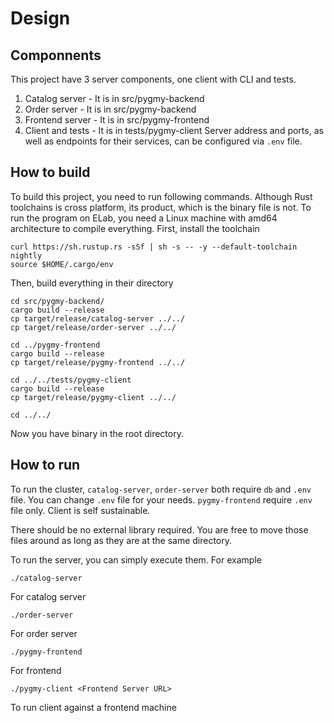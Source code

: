 # Design
## Componnents
This project have 3 server components, one client with CLI and tests.
1. Catalog server - It is in src/pygmy-backend
2. Order server - It is in src/pygmy-backend
3. Frontend server - It is in src/pygmy-frontend
4. Client and tests - It is in tests/pygmy-client
Server address and ports, as well as endpoints for their services, can be configured via `.env` file.

## How to build
To build this project, you need to run following commands. Although Rust toolchains is cross platform, its product, which is the binary file is not. To run the program on ELab, you need a Linux machine with amd64 architecture to compile everything.
First, install the toolchain
```
curl https://sh.rustup.rs -sSf | sh -s -- -y --default-toolchain nightly
source $HOME/.cargo/env
```
Then, build everything in their directory
```
cd src/pygmy-backend/
cargo build --release
cp target/release/catalog-server ../../
cp target/release/order-server ../../

cd ../pygmy-frontend
cargo build --release
cp target/release/pygmy-frontend ../../

cd ../../tests/pygmy-client
cargo build --release
cp target/release/pygmy-client ../../

cd ../../
```
Now you have binary in the root directory.

## How to run
To run the cluster, `catalog-server`, `order-server` both require `db` and `.env` file. You can change `.env` file for your needs. `pygmy-frontend` require `.env` file only. Client is self sustainable. 

There should be no external library required. You are free to move those files around as long as they are at the same directory.

To run the server, you can simply execute them. For example
```
./catalog-server
```
For catalog server
```
./order-server
```
For order server
```
./pygmy-frontend
```
For frontend
```
./pygmy-client <Frontend Server URL>
```
To run client against a frontend machine